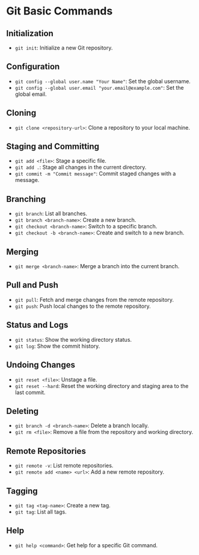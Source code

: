 # Git Basic Commands

## Initialization

- `git init`: Initialize a new Git repository.

## Configuration

- `git config --global user.name "Your Name"`: Set the global username.
- `git config --global user.email "your.email@example.com"`: Set the global email.

## Cloning

- `git clone <repository-url>`: Clone a repository to your local machine.

## Staging and Committing

- `git add <file>`: Stage a specific file.
- `git add .`: Stage all changes in the current directory.
- `git commit -m "Commit message"`: Commit staged changes with a message.

## Branching

- `git branch`: List all branches.
- `git branch <branch-name>`: Create a new branch.
- `git checkout <branch-name>`: Switch to a specific branch.
- `git checkout -b <branch-name>`: Create and switch to a new branch.

## Merging

- `git merge <branch-name>`: Merge a branch into the current branch.

## Pull and Push

- `git pull`: Fetch and merge changes from the remote repository.
- `git push`: Push local changes to the remote repository.

## Status and Logs

- `git status`: Show the working directory status.
- `git log`: Show the commit history.

## Undoing Changes

- `git reset <file>`: Unstage a file.
- `git reset --hard`: Reset the working directory and staging area to the last commit.

## Deleting

- `git branch -d <branch-name>`: Delete a branch locally.
- `git rm <file>`: Remove a file from the repository and working directory.

## Remote Repositories

- `git remote -v`: List remote repositories.
- `git remote add <name> <url>`: Add a new remote repository.

## Tagging

- `git tag <tag-name>`: Create a new tag.
- `git tag`: List all tags.

## Help

- `git help <command>`: Get help for a specific Git command.
